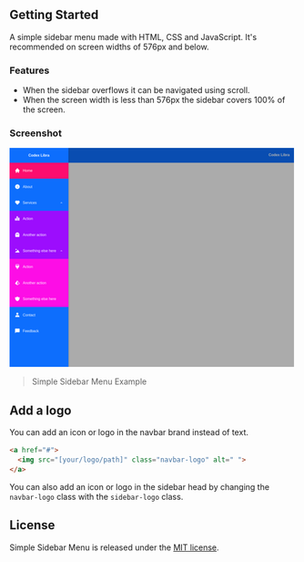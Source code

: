 ## Getting Started
A simple sidebar menu made with HTML, CSS and JavaScript. It's recommended on screen widths of 576px and below.

### Features

- When the sidebar overflows it can be navigated using scroll.
- When the screen width is less than 576px the sidebar covers 100% of the screen.

### Screenshot

[![](https://github.com/codexlibra/simple-sidebar-menu/blob/master/screenshot/example_sidebar_menu.png)](https://github.com/codexlibra/simple-sidebar-menu/blob/master/screenshot/example_sidebar_menu.png "Example Simple Sidebar Menu")

> Simple Sidebar Menu Example

## Add a logo
You can add an icon or logo in the navbar brand instead of text.

```html
<a href="#">
  <img src="[your/logo/path]" class="navbar-logo" alt=" ">
</a>
```

You can also add an icon or logo in the sidebar head by changing the `navbar-logo` class with the `sidebar-logo` class.

## License
Simple Sidebar Menu is released under the [MIT license](https://github.com/codexlibra/simple-sidebar-menu/blob/master/LICENSE).
